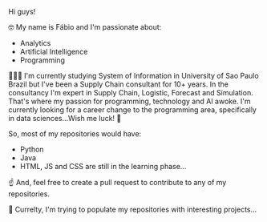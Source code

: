 Hi guys!

🤓 My name is Fábio and I'm passionate about:
- Analytics
- Artificial Intelligence
- Programming

👨🏻‍💻 I'm currently studying System of Information in University of Sao Paulo Brazil but I've been a Supply Chain consultant for 10+ years. In the consultancy I'm expert in Supply Chain, Logistic, Forecast and Simulation. That's where my passion for programming, technology and AI awoke. I'm currently looking for a career change to the programming area, specifically in data sciences...Wish me luck! 🤞

So, most of my repositories would have:
- Python
- Java
- HTML, JS and CSS are still in the learning phase...

☝️ And, feel free to create a pull request to contribute to any of my repositories.

🤩 Currelty, I'm trying to populate my repositories with interesting projects...
